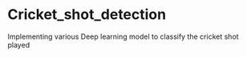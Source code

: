 # Cricket_shot_detection
Implementing various Deep learning model to classify the cricket shot played
